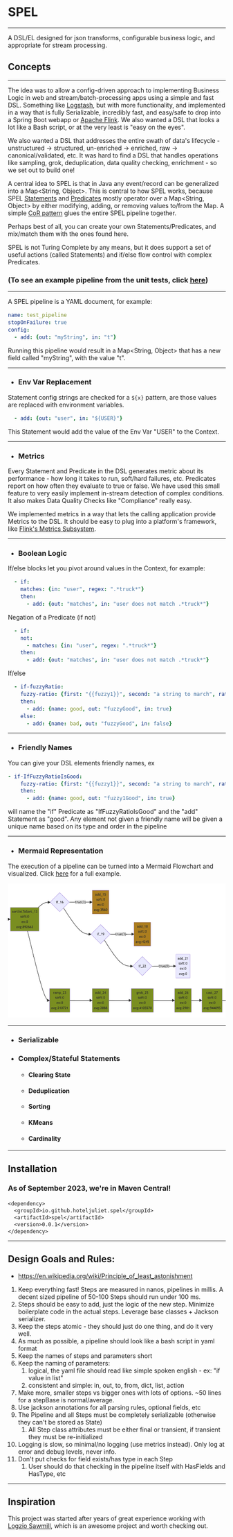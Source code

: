 # SPEL

---
A DSL/EL designed for json transforms, configurable business logic, and appropriate for stream processing.

## Concepts

---
The idea was to allow a config-driven approach to implementing Business Logic in web and stream/batch-processing apps using a simple and fast DSL. 
Something like [Logstash](https://www.elastic.co/guide/en/logstash/current/filter-plugins.html), but with more functionality, and implemented in a way that is fully Serializable, 
incredibly fast, and easy/safe to drop into a Spring Boot webapp or [Apache Flink](https://flink.apache.org/). We also wanted a DSL that looks a lot like a Bash script, or at the 
very least is "easy on the eyes".

We also wanted a DSL that addresses the entire swath of data's lifecycle - unstructured -> structured, un-enriched -> enriched, raw -> canonical/validated, etc.
It was hard to find a DSL that handles operations like sampling, grok, deduplication, data quality checking, enrichment - so we set out to build one!

A central idea to SPEL is that in Java any event/record can be generalized into a Map<String, Object>. This is central to how SPEL works, because 
SPEL [Statements](https://github.com/hoteljuliet/SPEL/tree/main/src/main/java/io/github/hoteljuliet/spel/statements) and
[Predicates](https://github.com/hoteljuliet/SPEL/tree/main/src/main/java/io/github/hoteljuliet/spel/predicates) mostly operator over a Map<String, Object> by either modifying, 
adding, or removing values to/from the Map. A simple [CoR pattern](https://en.wikipedia.org/wiki/Chain-of-responsibility_pattern) glues the entire SPEL pipeline together.

Perhaps best of all, you can create your own Statements/Predicates, and mix/match them with the ones found here. 

SPEL is not Turing Complete by any means, but it does support a set of useful actions (called Statements) and if/else flow control with complex Predicates.


### (To see an example pipeline from the unit tests, click [here](https://github.com/hoteljuliet/SPEL/blob/main/src/test/resources/test_pipeline.yaml))

---

A SPEL pipeline is a YAML document, for example:

```yaml
name: test_pipeline
stopOnFailure: true
config:
  - add: {out: "myString", in: "t"}
```
Running this pipeline would result in a Map<String, Object> that has a new field called "myString", with the value "t".

---

- ### Env Var Replacement
Statement config strings are checked for a ```${x}``` pattern, are those values are replaced with environment variables.
```yaml
  - add: {out: "user", in: "${USER}"}
```
This Statement would add the value of the Env Var "USER" to the Context.

---

- ### Metrics 
Every Statement and Predicate in the DSL generates metric about its performance - how long it takes to run, soft/hard failures, etc. Predicates report on how often they 
evaluate to true or false. We have used this small feature to very easily implement in-stream detection of complex conditions. It also makes Data Quality Checks like "Compliance"
really easy.

We implemented metrics in a way that lets the calling application provide Metrics to the DSL. It should be easy to plug into a platform's framework, like 
[Flink's Metrics Subsystem](https://nightlies.apache.org/flink/flink-docs-master/docs/ops/metrics/).

---

- ### Boolean Logic

If/else blocks let you pivot around values in the Context, for example:
```yaml
  - if:
    matches: {in: "user", regex: ".*truck*"}
    then:
      - add: {out: "matches", in: "user does not match .*truck*"}
```
Negation of a Predicate (if not)
```yaml
  - if:
    not:
      - matches: {in: "user", regex: ".*truck*"}
    then:
      - add: {out: "matches", in: "user does not match .*truck*"}
```
If/else
```yaml
  - if-fuzzyRatio:
    fuzzy-ratio: {first: "{{fuzzy1}}", second: "a string to march", ratio: 90}
    then:
      - add: {name: good, out: "fuzzyGood", in: true}
    else:
      - add: {name: bad, out: "fuzzyGood", in: false}
```

---

- ### Friendly Names
You can give your DSL elements friendly names, ex
```yaml
- if-IfFuzzyRatioIsGood:
    fuzzy-ratio: {first: "{{fuzzy1}}", second: "a string to march", ratio: 90}
    then:
      - add: {name: good, out: "fuzzy1Good", in: true}
```
will name the "if" Predicate as "IfFuzzyRatioIsGood" and the "add" Statement as "good".
Any element not given a friendly name will be given a unique name based on its type and order in the pipeline

---

- ### Mermaid Representation
The execution of a pipeline can be turned into a Mermaid Flowchart and visualized. Click 
[here](https://mermaid.live/edit#pako:eNqFWktz2zgS_isuzSWpslPEG_BhcpnavSS7VTN7WnqLxVh0rI1MuiQ6iaPSf18QDeIltPciAmDj624Q_UBDp839tB02t5uH_fTj_rE_zFef_rwbj7NtvXvnHu_fL_3X_XDlulcPu_3-9uo3c08UUXdjv912pHW_d5ZwephvG9sYfrpH__3rLaFEiOY_K4ojBZTftDCmaQCEOhCKgAhKRQZBKxDk6ubmd3h7Nz7182PHWnggqFJS0hgZgIG4JpxD9lgAzQGao1pzwk2OzAtkzy5Ac2Am3EoIBJgLrbKVEDVUHpZCAKh0oBIBZVSSDFRWFkEETOm5KFgDhaBS1nBB8jVQFWAZl8DvKO2k1dgSNCaXVteWQAVx9d34OPzsTOt-sSVggsWFdZQVUbUDBRzYcw1s_gaFJTTf-00BC6xWWYkfIaSFB7a21CidiUtqVmW5rQJbKBgCSyOYqTHCC4lpRWISjc0iWaDDvN8d539Nf9lWR1h7MYKw04ZKyQLDi2k1pcAcLzmMu4eOyJP7PVeEctPcWw8EpkYwW2NCFo5rNbYvQjtxHNjNzdV8eBnesfcLA4_oXhknizl7wsB_3Tywzwm60SnPvR7RFf6mwl-7V5Se3K_nb1b-lHq3Bp6bYptsUd6RrxyawMHOGQ_903NHWeuf2E4ljaLRXj1x8Vnrn2oFBmE5CIt5XKq1zkNE6W9X1iFKWIf79TB966ho_RP7EKQRQsW94KlrkQI87woHY-B8KeZ9qdG5P6Ol-135BcntBr7vj3NHVeufCLbh1lvGTeSJa4LD7lzRYAz2J8X2J204KcJy6YpXhkFy7aENQGPu2Aak4mvW3DHVEdja1MN0GPr7x2Uj_fPhc_987FjT1gaxfMDG1pgN1CbWZACzqrIZD8PT9H3oGGlDC-GtDI3hJxAX5l4VyVlKQF8MlvGT-z2_McMRgAaMtfB42w0wfukGmDdOBp6UoZ5UCpZ9TlYaj2MQvqYFGh9efv16_bOfd9MpNs8rP1j0MG5tZJq27fKDpZBCRREWukKAiLWqSZyaDnL80m9Ju_y8sUYZwkO_P64r5eYtEHSBoG9ALJROM0e3LApnJ_d7TvHXL8j98nOI6RyDVoLny8_p5fJzlivuEYEBOF-OOt_UxQNljUH4vhZonA_9eNz389Bx0aYdLKVWhkQXnE6oWCWHvZTBWmd02O7Gfr-bXzsu27yLcW2kTblJ4kHTSQXnTChwpxkLEE3BWirUVpTJ11JdONVMhrCo1m1_G15vvvf7FyuBbtMOGjXt6SxwSyfUFhX8eAYLL8CbczS5pkUWzEtvnnEOCpn0hWjatIMevAw1FYVEzXdzUygkltPD69_679NhNw__mH60WQ-NG5Qlp7JsCqqnAD-c44_j9KMTtIUHmqErFb8ZkJYnoEyEhY9HBAYMGGAOnzC763MGZcLmuQZk74gE-AmB-glZ-AnBa8DRUVik8b_Habx56p87IdqkjQlPGk6b6O6SGbVDLfiJFBbGIWcTeM5WHA1E6QtSvkEb6ceXeNwJ1aYdTB_NpGlydfyMmj4y6rPirknAMvjJjg2WTLe1QeyM1hhlVJkYZTNryq9SJulRzm187I-PnbAHc3hi-90IpqP_8MT11CgXyp19PfbYH0EiaY_soYktOjdJuh_Jy5wBY5owGPvn52HcdtIettYWylUkh_pAXX7mKI1jFUChmAKpgESdh2K5K5YXpbTAN9R7fBYgIVGU6FHPNHltStaO75JG4LWaJn05TeL1NKUl4XkxSfIafFJRkz7DlZCeSjQ9tUE-F7xaVZMxQZVrXc0X1tD0QckSulZbk0lxzacJEtIEiaYJTeKjgbIGHNMD6U91Ek51ErN2YooCkKzlAjKe6aTPAiRkARI90xmRJzaydqaTMf5bpHE_Td9enm92nWrapI2eSE1ScUzoa4wg-KegblxBVUQRNJmhuetXpYWmfFddlLdPBfapKJqQsXy_qFqpW0XjVN44FRinwo2zKKGrmnGqaJzKx3QFMV2hMZ0W-aqqmaWKMd0ijV8k75Ro4YF-TJKsNJDWkMEqPRQgS0CW-HElOY8CaYHs2QVk6aOVUq1_4rlukhp42hq4jOFJQeY-bG-g61L32EPjouIizQ2ySWXR1gvi890EfNwO-93Tbu6UaWMTvX4wipDo5eOEy0Q3kWXhmmAHlrppYxMrYTVSNxcMdWnSiSQpN72cPY9_P9hD2WFx4h9PWe-cygLH6vR1qOBo2obWW2WSdHJeLonTl2By_zgcP57WxrmYuUYw99LfPEAI02gIU6K4FKmEMId3ecq3oDbvnj-vYiXtc5znk_3wyssFTl-jyVtj8kKeNhcZf4CsiOZL5QacskHvQwTJ1TcEZxM8kYF6mXH1MsPPK6-1vmJ8_mDAt5r_UyEzlQqZnTM-7A7H-dPwfdh_PCXts58ECXIc9zwhszDyrYpTnFThbF3Wcbifxq1nnXZWVcEJpW_8C0gSjH6Dezqrwl4vxjP2T0NHmqX-uTbRy46GmaQCupKXKXdU2Vc-A66_8fL3Ww2aAXOuiiu5MsQm3OPFnDXcw_QyLk3WhhamjaGcxfwskFfv6CDmRkg_zL0iaODlxT2oJS0VCXyjHnyZctg926ZoQwu9a9XJBXmgrqoBGzki-mHp1UCDMaWsUKMMxpFvVGO9w2uUx8cP0Kq4xWtUVX6ZoK9_bWj8FV2DZ8u0vODVVXSVoFvTsKZz38-2bdrYRDfTsptiCTLQVxlBtE1A4f8c69Xg5nrztISZ3XZzuzndjVdXd5v5cXga7ja3trkdHvqX_Xy3uRvPlrR_mae_Xsf7za0raF9vXp63Nkz9seu_HvqnMPrcj_-eJttfnIDrbm5Pm5-b2xvCWPNBN1pI-_mIsst1vXnd3BImP9hcQlMuGq4FFefrzS-HYD7YDcFt2BBcUS0Zu94M2908HT7DX1XcP1bO_wOrZnrV)
for a full example.

![alt text](mermaid.png "Mermaid")

---

- ### Serializable
- ### Complex/Stateful Statements
  - #### Clearing State
  - #### Deduplication
  - #### Sorting
  - #### KMeans
  - #### Cardinality

---

## Installation
### As of September 2023, we're in Maven Central!
```
<dependency>
  <groupId>io.github.hoteljuliet.spel</groupId>
  <artifactId>spel</artifactId>
  <version>0.0.1</version>
</dependency>
```

---

## Design Goals and Rules:
* https://en.wikipedia.org/wiki/Principle_of_least_astonishment
1. Keep everything fast! Steps are measured in nanos, pipelines in millis. A decent sized pipeline of 50-100 Steps should run under 100 ms. 
2. Steps should be easy to add, just the logic of the new step. Minimize boilerplate code in the actual steps. Leverage base classes + Jackson serializer.
3. Keep the steps atomic - they should just do one thing, and do it very well.
4. As much as possible, a pipeline should look like a bash script in yaml format
5. Keep the names of steps and parameters short
6. Keep the naming of parameters:
    1. logical, the yaml file should read like simple spoken english - ex: "if value in list"
    2. consistent and simple: in, out, to, from, dict, list, action
7. Make more, smaller steps vs bigger ones with lots of options. ~50 lines for a stepBase is normal/average.
8. Use jackson annotations for all parsing rules, optional fields, etc
9. The Pipeline and all Steps must be completely serializable (otherwise they can't be stored as State)
    1. All Step class attributes must be either final or transient, if transient they must be re-initialized 
10. Logging is slow, so minimal/no logging (use metrics instead). Only log at error and debug levels, never info.
11. Don't put checks for field exists/has type in each Step
    1. User should do that checking in the pipeline itself with HasFields and HasType, etc

---

## Inspiration
This project was started after years of great experience working with [Logzio Sawmill](https://github.com/logzio/sawmill), which is an awesome project and worth checking out.
